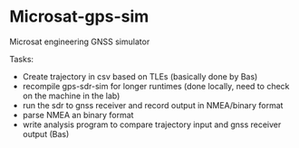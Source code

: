 # Microsat-gps-sim
Microsat engineering GNSS simulator


Tasks:
- Create trajectory in csv based on TLEs (basically done by Bas)
- recompile gps-sdr-sim for longer runtimes (done locally, need to check on the machine in the lab)
- run the sdr to gnss receiver and record output in NMEA/binary format
- parse NMEA an binary format
- write analysis program to compare trajectory input and gnss receiver output (Bas)
